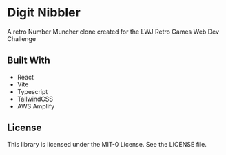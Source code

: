 # Digit Nibbler

A retro Number Muncher clone created for the LWJ Retro Games Web Dev Challenge

## Built With

- React
- Vite
- Typescript
- TailwindCSS
- AWS Amplify

## License

This library is licensed under the MIT-0 License. See the LICENSE file.

